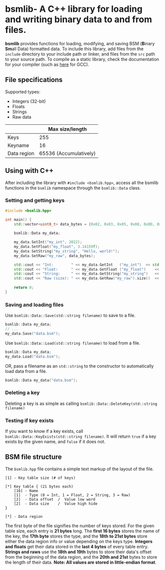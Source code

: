 # bsmlib- A C++ library for loading and writing binary data to and from files.
**bsmlib** provides functions for loading, modifying, and saving BSM (**B**inary **Sm**all Data) formatted data.
To include this library, add files from the `include` directory to your include path or linker, and files from the `src` path to your source path.
To compile as a static library, check the documentation for your compiler (such as [here](https://gcc.gnu.org/onlinedocs/gcc/Link-Options.html) for GCC).
## File specifications
Supported types:
 - Integers (32-bit)
 - Floats
 - Strings
 - Raw data

|  |Max size/length|
|--|--|
|Keys|255|
|Keyname|16
|Data region|65536 (Accumulatively)
## Using with C++
After including the library with `#include <bsmlib.hpp>`, access all the bsmlib functions in the `bsmlib` namespace through the `bsmlib::Data` class.
### Setting and getting keys
```c++
#include <bsmlib.hpp>

int main() {
	std::vector<uint8_t> data_bytes = {0x02, 0x03, 0x05, 0x08, 0x0D, 0x15, 0x22, 0x37};
	
	bsmlib::Data my_data;

	my_data.SetInt("my_int", 2022);
	my_data.SetFloat("my_float", 3.14159f);
	my_data.SetString("my_string", "Hello, world!");
	my_data.SetRaw("my_raw", data_bytes);

	std::cout << "Int:        " << my_data.GetInt	("my_int") 	<< std::endl;
	std::cout << "Float:      " << my_data.GetFloat	("my_float") 	<< std::endl;
	std::cout << "String:     " << my_data.GetString("my_string") 	<< std::endl;
	std::cout << "Raw (size): " << my_data.GetRaw("my_raw").size()	<< std::endl;
	
	return 0;
}
```
### Saving and loading files
Use `bsmlib::Data::Save(std::string filename)` to save to a file.
```c++
bsmlib::Data my_data;
// ...
my_data.Save("data.bsm");
```
Use `bsmlib::Data::Load(std::string filename)` to load from a file.
```c++
bsmlib::Data my_data;
my_data.Load("data.bsm");
```
OR, pass a filename as an `std::string` to the constructor to automatically load data from a file.
```c++
bsmlib::Data my_data("data.bsm");
```
### Deleting a key
Deleting a key is as simple as calling `bsmlib::Data::DeleteKey(std::string filename)`
### Testing if key exists
If you want to know if a key exists, call `bsmlib::Data::KeyExists(std::string filename)`. It will return `true` if a key exists by the given name, and `false` if it does not.
## BSM file structure
The `bsmlib.hpp` file contains a simple text markup of the layout of the file.
```
[1] - Key table size (# of keys)

[*] Key table { (21 bytes each)
    [16] - Name
    [1]  - Type (0 = Int, 1 = Float, 2 = String, 3 = Raw)
    [2]  - Data offset  /  Value low word
    [2]  - Data size    /  Value high hide
}

[*] - Data region
```
The first byte of the file signifies the number of keys stored.
For the given table size, each entry is **21 bytes** long. The **first 16 bytes** stores the name of the key, the **17th byte** stores the type, and the **18th to 21st bytes** store either the data region info or value depending on the keys type. **Integers and floats** get their data stored in the **last 4 bytes** of every table entry. **Strings and raws** use the **18th and 19th** bytes to store their data's offset from the beginning of the data region, and the **20th and 21st** bytes to store the length of their data.
**Note: All values are stored in little-endian format**.
